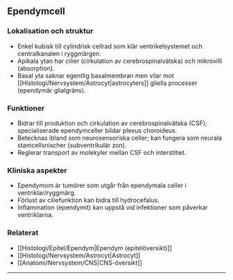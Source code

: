 ## Ependymcell

### Lokalisation och struktur
- Enkel kubisk till cylindrisk cellrad som klär ventrikelsystemet och centralkanalen i ryggmärgen.  
- Apikala ytan har cilier (cirkulation av cerebrospinalvätska) och mikrovilli (absorption).  
- Basal yta saknar egentlig basalmembran men vilar mot [[Histologi/Nervsystem/Astrocyt|astrocyters]] gliella processer (ependymär glialgräns).

### Funktioner
- Bidrar till produktion och cirkulation av cerebrospinalvätska (CSF); specialiserade ependymceller bildar plexus choroideus.  
- Betecknas ibland som neurosensoriska celler; kan fungera som neurala stamcellsnischer (subventrikulär zon).  
- Reglerar transport av molekyler mellan CSF och interstitiet.

### Kliniska aspekter
- Ependymom är tumörer som utgår från ependymala celler i ventriklar/ryggmärg.  
- Förlust av ciliefunktion kan bidra till hydrocefalus.  
- Inflammation (ependymit) kan uppstå vid infektioner som påverkar ventriklarna.

### Relaterat
- [[Histologi/Epitel/Ependym|Ependym (epitelöversikt)]]  
- [[Histologi/Nervsystem/Astrocyt|Astrocyt]]  
- [[Anatomi/Nervsystem/CNS|CNS-översikt]]  

---
